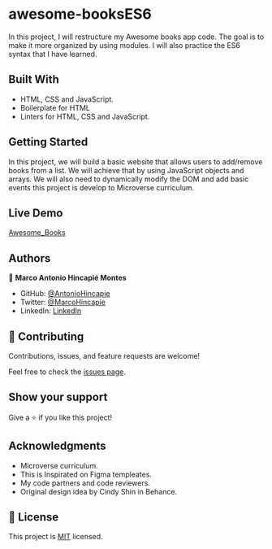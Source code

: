 # awesome-booksES6

In this project, I will restructure my Awesome books app code. The goal is to make it more organized by using modules. I will also practice the ES6 syntax that I have learned.

## Built With

- HTML, CSS and JavaScript.
- Boilerplate for HTML
- Linters for HTML, CSS and JavaScript.

## Getting Started

In this project, we will build a basic website that allows users to add/remove books from a list. We will achieve that by using JavaScript objects and arrays. We will also need to dynamically modify the DOM and add basic events this project is develop to Microverse curriculum.

## Live Demo

[Awesome_Books](#)

## Authors

👤 **Marco Antonio Hincapié Montes**

- GitHub: [@AntonioHincapie](https://github.com/AntonioHincapie)
- Twitter: [@MarcoHincapie](https://twitter.com/MarcoHincapie)
- LinkedIn: [LinkedIn](https://www.linkedin.com/in/marco-hincapi%C3%A9-7a76751a3/)

## 🤝 Contributing

Contributions, issues, and feature requests are welcome!

Feel free to check the [issues page](../../issues/).

## Show your support

Give a ⭐️ if you like this project!

## Acknowledgments

- Microverse curriculum.
- This is Inspirated on Figma templeates.
- My code partners and code reviewers.
- Original design idea by Cindy Shin in Behance.

## 📝 License

This project is [MIT](./LICENSE) licensed.
